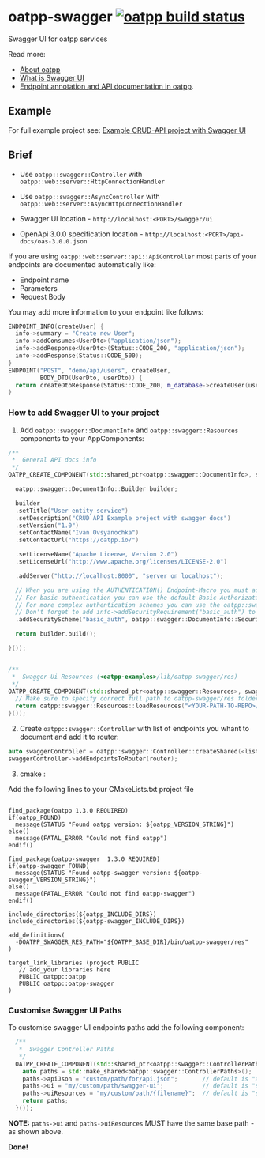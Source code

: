 # oatpp-swagger [![oatpp build status](https://dev.azure.com/lganzzzo/lganzzzo/_apis/build/status/oatpp.oatpp-swagger)](https://dev.azure.com/lganzzzo/lganzzzo/_build?definitionId=2)
Swagger UI for oatpp services

Read more:
- [About oatpp](https://oatpp.io/)  
- [What is Swagger UI](https://swagger.io/tools/swagger-ui/)
- [Endpoint annotation and API documentation in oatpp](https://oatpp.io/docs/components/api-controller/#endpoint-annotation-and-api-documentation).

## Example

For full example project see: [Example CRUD-API project with Swagger UI](https://github.com/oatpp/example-crud)

## Brief

- Use ```oatpp::swagger::Controller``` with ```oatpp::web::server::HttpConnectionHandler```
- Use ```oatpp::swagger::AsyncController``` with ```oatpp::web::server::AsyncHttpConnectionHandler```

- Swagger UI location - ```http://localhost:<PORT>/swagger/ui```
- OpenApi 3.0.0 specification location - ```http://localhost:<PORT>/api-docs/oas-3.0.0.json```

If you are using ```oatpp::web::server::api::ApiController``` most parts of your endpoints are documented automatically like:

- Endpoint name
- Parameters
- Request Body

You may add more information to your endpoint like follows:

```c++
ENDPOINT_INFO(createUser) {
  info->summary = "Create new User";
  info->addConsumes<UserDto>("application/json");
  info->addResponse<UserDto>(Status::CODE_200, "application/json");
  info->addResponse(Status::CODE_500);
}
ENDPOINT("POST", "demo/api/users", createUser,
         BODY_DTO(UserDto, userDto)) {
  return createDtoResponse(Status::CODE_200, m_database->createUser(userDto));
}
```

### How to add Swagger UI to your project

1) Add ```oatpp::swagger::DocumentInfo``` and ```oatpp::swagger::Resources``` components to your AppComponents:

```c++
/**
 *  General API docs info
 */
OATPP_CREATE_COMPONENT(std::shared_ptr<oatpp::swagger::DocumentInfo>, swaggerDocumentInfo)([] {

  oatpp::swagger::DocumentInfo::Builder builder;

  builder
  .setTitle("User entity service")
  .setDescription("CRUD API Example project with swagger docs")
  .setVersion("1.0")
  .setContactName("Ivan Ovsyanochka")
  .setContactUrl("https://oatpp.io/")

  .setLicenseName("Apache License, Version 2.0")
  .setLicenseUrl("http://www.apache.org/licenses/LICENSE-2.0")

  .addServer("http://localhost:8000", "server on localhost");

  // When you are using the AUTHENTICATION() Endpoint-Macro you must add an SecurityScheme object (https://swagger.io/specification/#securitySchemeObject)
  // For basic-authentication you can use the default Basic-Authorization-Security-Scheme like this
  // For more complex authentication schemes you can use the oatpp::swagger::DocumentInfo::SecuritySchemeBuilder builder
  // Don't forget to add info->addSecurityRequirement("basic_auth") to your ENDPOINT_INFO() Macro!
  .addSecurityScheme("basic_auth", oatpp::swagger::DocumentInfo::SecuritySchemeBuilder::DefaultBasicAuthorizationSecurityScheme());

  return builder.build();

}());


/**
 *  Swagger-Ui Resources (<oatpp-examples>/lib/oatpp-swagger/res)
 */
OATPP_CREATE_COMPONENT(std::shared_ptr<oatpp::swagger::Resources>, swaggerResources)([] {
  // Make sure to specify correct full path to oatpp-swagger/res folder !!!
  return oatpp::swagger::Resources::loadResources("<YOUR-PATH-TO-REPO>/lib/oatpp-swagger/res");
}());

```

2) Create ```oatpp::swagger::Controller``` with list of endpoints you whant to document and add it to router:

```c++
auto swaggerController = oatpp::swagger::Controller::createShared(<list-of-endpoints-to-document>);
swaggerController->addEndpointsToRouter(router);
```

3) cmake :  

Add the following lines to your CMakeLists.txt project file
```

find_package(oatpp 1.3.0 REQUIRED)
if(oatpp_FOUND)
  message(STATUS "Found oatpp version: ${oatpp_VERSION_STRING}")
else()
  message(FATAL_ERROR "Could not find oatpp")
endif()

find_package(oatpp-swagger  1.3.0 REQUIRED)
if(oatpp-swagger_FOUND)
  message(STATUS "Found oatpp-swagger version: ${oatpp-swagger_VERSION_STRING}")
else()
  message(FATAL_ERROR "Could not find oatpp-swagger")
endif()

include_directories(${oatpp_INCLUDE_DIRS})
include_directories(${oatpp-swagger_INCLUDE_DIRS})

add_definitions( 
  -DOATPP_SWAGGER_RES_PATH="${OATPP_BASE_DIR}/bin/oatpp-swagger/res"
)

target_link_libraries (project PUBLIC
   // add_your libraries here
   PUBLIC oatpp::oatpp
   PUBLIC oatpp::oatpp-swagger
)
```

### Customise Swagger UI Paths

To customise swagger UI endpoints paths add the following component:

```c++
  /**
   *  Swagger Controller Paths
   */
  OATPP_CREATE_COMPONENT(std::shared_ptr<oatpp::swagger::ControllerPaths>, controllerPaths)([] {
    auto paths = std::make_shared<oatpp::swagger::ControllerPaths>();
    paths->apiJson = "custom/path/for/api.json";       // default is "api-docs/oas-3.0.0.json"
    paths->ui = "my/custom/path/swagger-ui";           // default is "swagger/ui"
    paths->uiResources = "my/custom/path/{filename}";  // default is "swagger/{filename}"
    return paths;
  }());
```

**NOTE:** `paths->ui` and `paths->uiResources` MUST have the same base path - as shown above.

**Done!**
